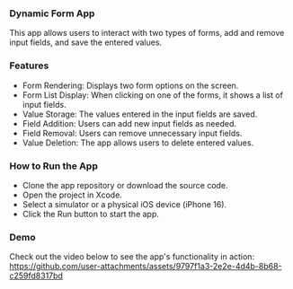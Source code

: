 ### Dynamic Form App
This app allows users to interact with two types of forms, add and remove input fields, and save the entered values.

### Features
- Form Rendering: Displays two form options on the screen.
- Form List Display: When clicking on one of the forms, it shows a list of input fields.
- Value Storage: The values entered in the input fields are saved.
- Field Addition: Users can add new input fields as needed.
- Field Removal: Users can remove unnecessary input fields.
- Value Deletion: The app allows users to delete entered values.

### How to Run the App
- Clone the app repository or download the source code.
- Open the project in Xcode.
- Select a simulator or a physical iOS device (iPhone 16).
- Click the Run button to start the app.

### Demo
Check out the video below to see the app's functionality in action:
https://github.com/user-attachments/assets/9797f1a3-2e2e-4d4b-8b68-c259fd8317bd

